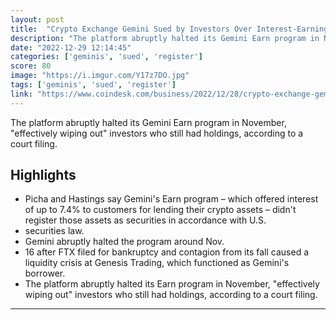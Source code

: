 ```yaml
---
layout: post
title:  "Crypto Exchange Gemini Sued by Investors Over Interest-Earning Program"
description: "The platform abruptly halted its Gemini Earn program in November, \"effectively wiping out\" investors who still had holdings, according to a court filing."
date: "2022-12-29 12:14:45"
categories: ['geminis', 'sued', 'register']
score: 80
image: "https://i.imgur.com/Y17z7DO.jpg"
tags: ['geminis', 'sued', 'register']
link: "https://www.coindesk.com/business/2022/12/28/crypto-exchange-gemini-sued-by-investors-over-interest-earning-program/"
---
```


The platform abruptly halted its Gemini Earn program in November, \"effectively wiping out\" investors who still had holdings, according to a court filing.

## Highlights

- Picha and Hastings say Gemini's Earn program – which offered interest of up to 7.4% to customers for lending their crypto assets – didn't register those assets as securities in accordance with U.S.
- securities law.
- Gemini abruptly halted the program around Nov.
- 16 after FTX filed for bankruptcy and contagion from its fall caused a liquidity crisis at Genesis Trading, which functioned as Gemini's borrower.
- The platform abruptly halted its Earn program in November, "effectively wiping out" investors who still had holdings, according to a court filing.

---
